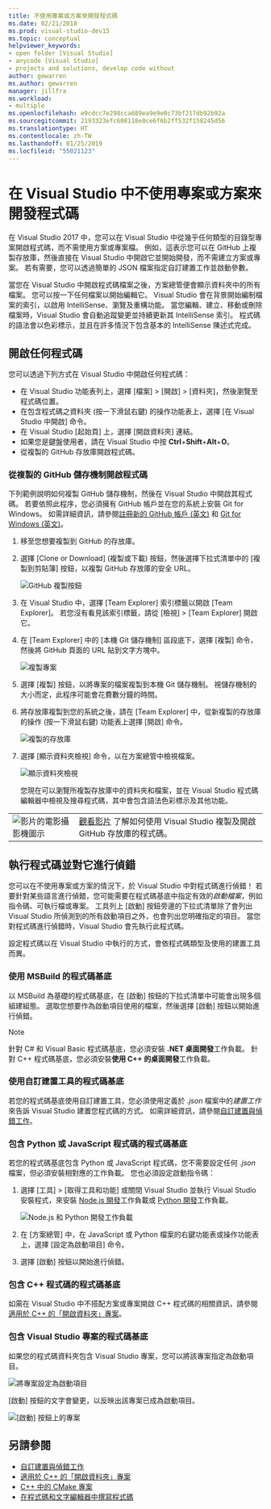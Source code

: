 ```yaml
---
title: 不使用專案或方案來開發程式碼
ms.date: 02/21/2018
ms.prod: visual-studio-dev15
ms.topic: conceptual
helpviewer_keywords:
- open folder [Visual Studio]
- anycode [Visual Studio]
- projects and solutions, develop code without
author: gewarren
ms.author: gewarren
manager: jillfra
ms.workload:
- multiple
ms.openlocfilehash: e9cdcc7e298cca689ea9e9e0c73bf217db92b92a
ms.sourcegitcommit: 2193323efc608118e0ce6f6b2ff532f158245d56
ms.translationtype: HT
ms.contentlocale: zh-TW
ms.lasthandoff: 01/25/2019
ms.locfileid: "55021123"
---
```

# <a name="develop-code-in-visual-studio-without-projects-or-solutions"></a>在 Visual Studio 中不使用專案或方案來開發程式碼

在 Visual Studio 2017 中，您可以在 Visual Studio 中從幾乎任何類型的目錄型專案開啟程式碼，而不需使用方案或專案檔。 例如，這表示您可以在 GitHub 上複製存放庫，然後直接在 Visual Studio 中開啟它並開始開發，而不需建立方案或專案。 若有需要，您可以透過簡單的 JSON 檔案指定自訂建置工作並啟動參數。

當您在 Visual Studio 中開啟程式碼檔案之後，方案總管便會顯示資料夾中的所有檔案。 您可以按一下任何檔案以開始編輯它。 Visual Studio 會在背景開始編制檔案的索引，以啟用 IntelliSense、瀏覽及重構功能。 當您編輯、建立、移動或刪除檔案時，Visual Studio 會自動追蹤變更並持續更新其 IntelliSense 索引。 程式碼的語法會以色彩標示，並且在許多情況下包含基本的 IntelliSense 陳述式完成。

## <a name="open-any-code"></a>開啟任何程式碼

您可以透過下列方式在 Visual Studio 中開啟任何程式碼：

- 在 Visual Studio 功能表列上，選擇 [檔案] > [開啟] > [資料夾]，然後瀏覽至程式碼位置。
- 在包含程式碼之資料夾 (按一下滑鼠右鍵) 的操作功能表上，選擇 [在 Visual Studio 中開啟] 命令。
- 在 Visual Studio [起始頁] 上，選擇 [開啟資料夾] 連結。
- 如果您是鍵盤使用者，請在 Visual Studio 中按 **Ctrl**+**Shift**+**Alt**+**O**。
- 從複製的 GitHub 存放庫開啟程式碼。

### <a name="to-open-code-from-a-cloned-github-repo"></a>從複製的 GitHub 儲存機制開啟程式碼

下列範例說明如何複製 GitHub 儲存機制，然後在 Visual Studio 中開啟其程式碼。 若要依照此程序，您必須擁有 GitHub 帳戶並在您的系統上安裝 Git for Windows。 如需詳細資訊，請參閱[註冊新的 GitHub 帳戶 (英文)](https://help.github.com/articles/signing-up-for-a-new-github-account/) 和 [Git for Windows (英文)](https://git-for-windows.github.io/)。

1. 移至您想要複製到 GitHub 的存放庫。

1. 選擇 [Clone or Download] (複製或下載) 按鈕，然後選擇下拉式清單中的 [複製到剪貼簿] 按鈕，以複製 GitHub 存放庫的安全 URL。

   ![GitHub 複製按鈕](./media/VSIDE_Code_Clone.png)

1. 在 Visual Studio 中，選擇 [Team Explorer] 索引標籤以開啟 [Team Explorer]。 若您沒有看見該索引標籤，請從 [檢視] > [Team Explorer] 開啟它。

1. 在 [Team Explorer] 中的 [本機 Git 儲存機制] 區段底下，選擇 [複製] 命令，然後將 GitHub 頁面的 URL 貼到文字方塊中。

   ![複製專案](./media/VSIDE_Code_Clone2.png)

1. 選擇 [複製] 按鈕，以將專案的檔案複製到本機 Git 儲存機制。 視儲存機制的大小而定，此程序可能會花費數分鐘的時間。

1. 將存放庫複製到您的系統之後，請在 [Team Explorer] 中，從新複製的存放庫的操作 (按一下滑鼠右鍵) 功能表上選擇 [開啟] 命令。

   ![複製的存放庫](./media/VSIDE_Code_Clone3.png)

1. 選擇 [顯示資料夾檢視] 命令，以在方案總管中檢視檔案。

   ![顯示資料夾檢視](./media/VSIDE_Code_Clone3_show.png)

   您現在可以瀏覽所複製存放庫中的資料夾和檔案，並在 Visual Studio 程式碼編輯器中檢視及搜尋程式碼，其中會包含語法色彩標示及其他功能。

| | |
|---------|---------|
| ![影片的電影攝影機圖示](../install/media/video-icon.png)| [觀看影片](https://mva.microsoft.com/en-us/training-courses/getting-started-with-visual-studio-2017-17798?l=lp3TOKD6D_6711787171) 了解如何使用 Visual Studio 複製及開啟 GitHub 存放庫的程式碼。 |

## <a name="run-and-debug-your-code"></a>執行程式碼並對它進行偵錯

您可以在不使用專案或方案的情況下，於 Visual Studio 中對程式碼進行偵錯！ 若要針對某些語言進行偵錯，您可能需要在程式碼基底中指定有效的*啟動檔案*，例如指令碼、可執行檔或專案。 工具列上 [啟動] 按鈕旁邊的下拉式清單除了會列出 Visual Studio 所偵測到的所有啟動項目之外，也會列出您明確指定的項目。 當您對程式碼進行偵錯時，Visual Studio 會先執行此程式碼。

設定程式碼以在 Visual Studio 中執行的方式，會依程式碼類型及使用的建置工具而異。

### <a name="codebases-that-use-msbuild"></a>使用 MSBuild 的程式碼基底

以 MSBuild 為基礎的程式碼基底，在 [啟動] 按鈕的下拉式清單中可能會出現多個組建組態。 選取您想要作為啟動項目使用的檔案，然後選擇 [啟動] 按鈕以開始進行偵錯。

> [!NOTE]
> 針對 C# 和 Visual Basic 程式碼基底，您必須安裝 **.NET 桌面開發**工作負載。 針對 C++ 程式碼基底，您必須安裝**使用 C++ 的桌面開發**工作負載。

### <a name="codebases-that-use-custom-build-tools"></a>使用自訂建置工具的程式碼基底

若您的程式碼基底使用自訂建置工具，您必須使用定義於 *.json* 檔案中的*建置工作*來告訴 Visual Studio 建置您程式碼的方式。 如需詳細資訊，請參閱[自訂建置與偵錯工作](../ide/customize-build-and-debug-tasks-in-visual-studio.md)。

### <a name="codebases-that-contain-python-or-javascript-code"></a>包含 Python 或 JavaScript 程式碼的程式碼基底

若您的程式碼基底包含 Python 或 JavaScript 程式碼，您不需要設定任何 *.json* 檔案，但必須安裝相對應的工作負載。 您也必須設定啟動指令碼：

1. 選擇 [工具] > [取得工具和功能] 或關閉 Visual Studio 並執行 Visual Studio 安裝程式，來安裝 [Node.js 開發](https://visualstudio.microsoft.com/vs/node-js/)工作負載或 [Python 開發](https://visualstudio.microsoft.com/vs/python/)工作負載。

   ![Node.js 和 Python 開發工作負載](media/python_nodejs_workloads.png)

1. 在 [方案總管] 中，在 JavaScript 或 Python 檔案的右鍵功能表或操作功能表上，選擇 [設定為啟動項目] 命令。

1. 選擇 [啟動] 按鈕以開始進行偵錯。

### <a name="codebases-that-contain-c-code"></a>包含 C++ 程式碼的程式碼基底

如需在 Visual Studio 中不搭配方案或專案開啟 C++ 程式碼的相關資訊，請參閱[適用於 C++ 的「開啟資料夾」專案](/cpp/ide/non-msbuild-projects)。

### <a name="codebases-that-contain-a-visual-studio-project"></a>包含 Visual Studio 專案的程式碼基底

如果您的程式碼資料夾包含 Visual Studio 專案，您可以將該專案指定為啟動項目。

![將專案設定為啟動項目](media/customize-set-project-as-startup-item.png)

[啟動] 按鈕的文字會變更，以反映出該專案已成為啟動項目。

![[啟動] 按鈕上的專案](media/customize-start-button-project.png)

## <a name="see-also"></a>另請參閱

- [自訂建置與偵錯工作](../ide/customize-build-and-debug-tasks-in-visual-studio.md)
- [適用於 C++ 的「開啟資料夾」專案](/cpp/ide/non-msbuild-projects)
- [C++ 中的 CMake 專案](/cpp/ide/cmake-tools-for-visual-cpp)
- [在程式碼和文字編輯器中撰寫程式碼](../ide/writing-code-in-the-code-and-text-editor.md)